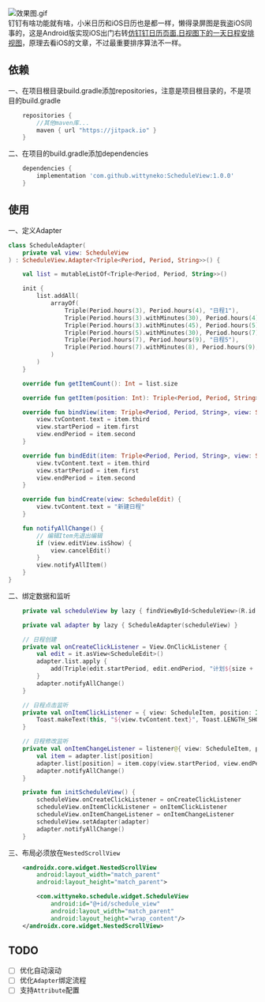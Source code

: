
![效果图.gif](https://upload-images.jianshu.io/upload_images/1845254-6933bd1300558aa8.gif?imageMogr2/auto-orient/strip)  
钉钉有啥功能就有啥，小米日历和iOS日历也是都一样，懒得录屏图是我盗iOS同事的，这是Android版实现iOS出门右转[仿钉钉日历页面,日视图下的一天日程安排视图](https://www.jianshu.com/p/2f08bf612783)，原理去看iOS的文章，不过最重要排序算法不一样。
## 依赖

一、在项目根目录build.gradle添加repositories，注意是项目根目录的，不是项目的build.gradle  

```groovy
	repositories {
		//其他maven库...
		maven { url "https://jitpack.io" }
	}
```

二、在项目的build.gradle添加dependencies  

```groovy
	dependencies {
		implementation 'com.github.wittyneko:ScheduleView:1.0.0'
	}
```

## 使用

一、定义Adapter  

```kotlin
class ScheduleAdapter(
    private val view: ScheduleView
) : ScheduleView.Adapter<Triple<Period, Period, String>>() {

    val list = mutableListOf<Triple<Period, Period, String>>()

    init {
        list.addAll(
            arrayOf(
                Triple(Period.hours(3), Period.hours(4), "日程1"),
                Triple(Period.hours(3).withMinutes(30), Period.hours(4).withMinutes(30), "日程2"),
                Triple(Period.hours(3).withMinutes(45), Period.hours(5), "日程3"),
                Triple(Period.hours(5).withMinutes(30), Period.hours(7), "日程4"),
                Triple(Period.hours(7), Period.hours(9), "日程5"),
                Triple(Period.hours(7).withMinutes(8), Period.hours(9), "日程6"),
            )
        )
    }

    override fun getItemCount(): Int = list.size

    override fun getItem(position: Int): Triple<Period, Period, String> = list[position]

    override fun bindView(item: Triple<Period, Period, String>, view: ScheduleItem) {
        view.tvContent.text = item.third
        view.startPeriod = item.first
        view.endPeriod = item.second
    }

    override fun bindEdit(item: Triple<Period, Period, String>, view: ScheduleEdit) {
        view.tvContent.text = item.third
        view.startPeriod = item.first
        view.endPeriod = item.second
    }

    override fun bindCreate(view: ScheduleEdit) {
        view.tvContent.text = "新建日程"
    }

    fun notifyAllChange() {
        // 编辑Item先退出编辑
        if (view.editView.isShow) {
            view.cancelEdit()
        }
        view.notifyAllItem()
    }
}
```

二、绑定数据和监听  

```kotlin
    private val scheduleView by lazy { findViewById<ScheduleView>(R.id.schedule_view) }

    private val adapter by lazy { ScheduleAdapter(scheduleView) }

    // 日程创建
    private val onCreateClickListener = View.OnClickListener {
        val edit = it.asView<ScheduleEdit>()
        adapter.list.apply {
            add(Triple(edit.startPeriod, edit.endPeriod, "计划${size + 1}"))
        }
        adapter.notifyAllChange()
    }

    // 日程点击监听
    private val onItemClickListener = { view: ScheduleItem, position: Int ->
        Toast.makeText(this, "${view.tvContent.text}", Toast.LENGTH_SHORT).show()
    }

    // 日程修改监听
    private val onItemChangeListener = listener@{ view: ScheduleItem, position: Int ->
        val item = adapter.list[position]
        adapter.list[position] = item.copy(view.startPeriod, view.endPeriod)
        adapter.notifyAllChange()
    }

    private fun initScheduleView() {
        scheduleView.onCreateClickListener = onCreateClickListener
        scheduleView.onItemClickListener = onItemClickListener
        scheduleView.onItemChangeListener = onItemChangeListener
        scheduleView.setAdapter(adapter)
        adapter.notifyAllChange()
    }
```

三、布局必须放在`NestedScrollView`  

```xml
    <androidx.core.widget.NestedScrollView
        android:layout_width="match_parent"
        android:layout_height="match_parent">

        <com.wittyneko.schedule.widget.ScheduleView
            android:id="@+id/schedule_view"
            android:layout_width="match_parent"
            android:layout_height="wrap_content"/>
    </androidx.core.widget.NestedScrollView>
```

## TODO
- [ ] 优化自动滚动  
- [ ] 优化`Adapter`绑定流程  
- [ ] 支持`Attribute`配置  
